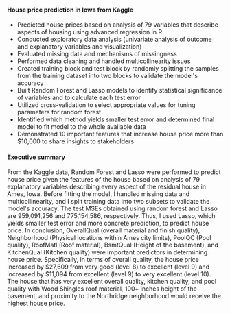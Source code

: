#### House price prediction in Iowa from Kaggle
- Predicted house prices based on analysis of 79 variables that describe aspects of housing using advanced regression in R
- Conducted exploratory data analysis (univariate analysis of outcome and explanatory variables and visualization)
- Evaluated missing data and mechanisms of missingness
- Performed data cleaning and handled multicollinearity issues
- Created training block and test block by randomly splitting the samples from the training dataset into two blocks to validate the model's accuracy
- Built Random Forest and Lasso models to identify statistical significance of variables and to calculate each test error
- Utilized cross-validation to select appropriate values for tuning parameters for random forest
- Identified which method yields smaller test error and determined final model to fit model to the whole available data
- Demonstrated 10 important features that increase house price more than $10,000 to share insights to stakeholders

#### Executive summary
From the Kaggle data, Random Forest and Lasso were performed to predict house price given the features of the house based on analysis of 79 explanatory variables describing every aspect of the residual house in Ames, Iowa. Before fitting the model, I handled missing data and multicollinearity, and I split training data into two subsets to validate the model's accuracy. The test MSEs obtained using random forest and Lasso are 959,091,256 and 775,154,586, respectively. Thus, I used Lasso, which yields smaller test error and more concrete prediction, to predict house price. In conclusion, OverallQual (overall material and finish quality), Neighborhood (Physical locations within Ames city limits), PoolQC (Pool quality), RoofMatl (Roof material), BsmtQual (Height of the basement), and KitchenQual (Kitchen quality) were important predictors in determining house price. Specifically, in terms of overall quality, the house price increased by $27,609 from very good (level 8) to excellent (level 9) and increased by $11,094 from excellent (level 9) to very excellent (level 10). The house that has very excellent overall quality, kitchen quality, and pool quality with Wood Shingles roof material, 100+ inches height of the basement, and proximity to the Northridge neighborhood would receive the highest house price.
